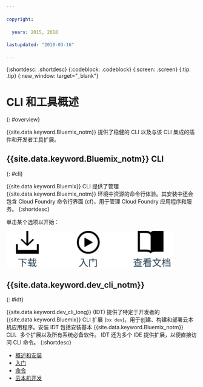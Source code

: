```yaml
---

copyright:

  years: 2015, 2018

lastupdated: "2018-03-16"

---
```


{:shortdesc: .shortdesc}
{:codeblock: .codeblock}
{:screen: .screen}
{:tip: .tip}
{:new_window: target="_blank"}

# CLI 和工具概述
{: #overview}

{{site.data.keyword.Bluemix_notm}} 提供了稳健的 CLI 以及与该 CLI 集成的插件和开发者工具扩展。

## {{site.data.keyword.Bluemix_notm}} CLI
{: #cli}

{{site.data.keyword.Bluemix}} CLI 提供了管理 {{site.data.keyword.Bluemix_notm}} 环境中资源的命令行体验。其安装中还会包含 Cloud Foundry 命令行界面 (cf)，用于管理 Cloud Foundry 应用程序和服务。
{:shortdesc}

单击某个选项以开始：

<img usemap="#home_map" border="0" class="image" id="image_ztx_crb_f1b" src="images/cli-image.svg" width="440" alt="单击某个图标可快速开始使用 {{site.data.keyword.Bluemix_notm}} CLI。" style="width:440px;" />
<map name="home_map" id="home_map">
<area href="/docs/cli/reference/bluemix_cli/all_versions.html" alt="下载 {{site.data.keyword.Bluemix_notm}} CLI（打开新页面）" title="下载" shape="rect" coords="-7, -8, 108, 211" />
<area href="/docs/cli/reference/bluemix_cli/get_started.html" alt="入门（打开新页面）" title="入门" shape="rect" coords="155, -1, 289, 210" />
<area href="/docs/cli/reference/bluemix_cli/bx_cli.html" alt="查看文档（打开新页面）" title="查看文档" shape="rect" coords="326, -10, 448, 218" />
</map>

## {{site.data.keyword.dev_cli_notm}}
{: #idt}

{{site.data.keyword.dev_cli_long}} (IDT) 提供了特定于开发者的 {{site.data.keyword.Bluemix}} CLI 扩展 (`bx dev`)，用于创建、构建和部署云本机应用程序。安装 IDT 包括安装基本 {{site.data.keyword.Bluemix_notm}} CLI、多个扩展以及所有系统必备软件。
IDT 还为多个 IDE 提供扩展，以便直接访问 CLI 命令。
{:shortdesc}

- [概述和安装](/docs/cli/idt/index.html)
- [入门](/docs/cli/idt/index.html)
- [命令](/docs/cli/idt/commands.html)
- [云本机开发](/docs/cli/index.html)
